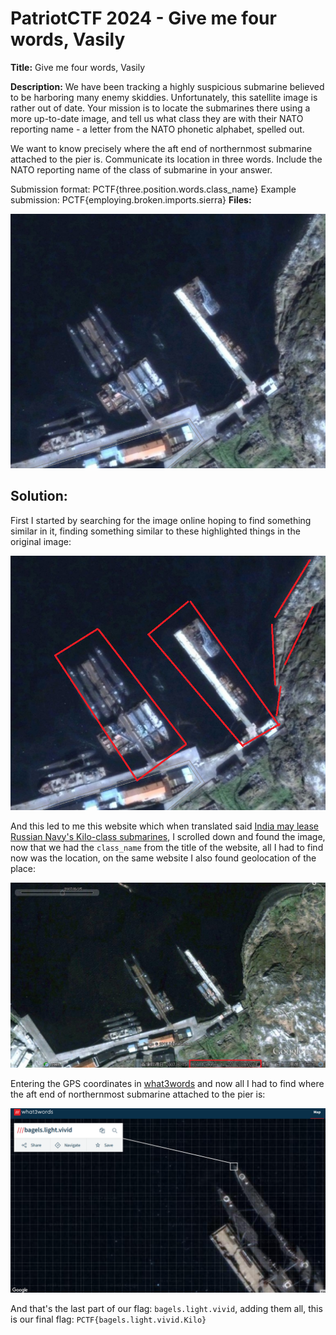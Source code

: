 # PatriotCTF 2024 - Give me four words, Vasily
**Title:** Give me four words, Vasily

**Description:** We have been tracking a highly suspicious submarine believed to be harboring many enemy skiddies. Unfortunately, this satellite image is rather out of date. Your mission is to locate the submarines there using a more up-to-date image, and tell us what class they are with their NATO reporting name - a letter from the NATO phonetic alphabet, spelled out.

We want to know precisely where the aft end of northernmost submarine attached to the pier is. Communicate its location in three words. Include the NATO reporting name of the class of submarine in your answer.

Submission format: PCTF{three.position.words.class_name} Example submission: PCTF{employing.broken.imports.sierra}
**Files:**


![sbububmarine.png](https://github.com/xtasy94/CTFW/blob/main/PatriotCTF%202024/GiveMeFourWordsVasily/Files/sbububmarine.png)

## Solution:
First I started by searching for the image online hoping to find something similar in it, finding something similar to these highlighted things in the original image:



![highlighted.png](https://github.com/xtasy94/CTFW/blob/main/PatriotCTF%202024/GiveMeFourWordsVasily/Files/highlighted.png)

And this led to me this website which when translated said [India may lease Russian Navy's Kilo-class submarines](http://rybachii.blog84.fc2.com/blog-entry-1029.html), I scrolled down and found the image, now that we had the `class_name` from the title of the website, all I had to find now was the location, on the same website I also found geolocation of the place:



![highlighted2.png](https://github.com/xtasy94/CTFW/blob/main/PatriotCTF%202024/GiveMeFourWordsVasily/Files/highlighted2.png)

Entering the GPS coordinates in [what3words](https://what3words.com/) and now all I had to find where the aft end of northernmost submarine attached to the pier is:



![highlighted3.png](https://github.com/xtasy94/CTFW/blob/main/PatriotCTF%202024/GiveMeFourWordsVasily/Files/highlighted3.png)

And that's the last part of our flag: `bagels.light.vivid`, adding them all, this is our final flag:
`PCTF{bagels.light.vivid.Kilo}`
